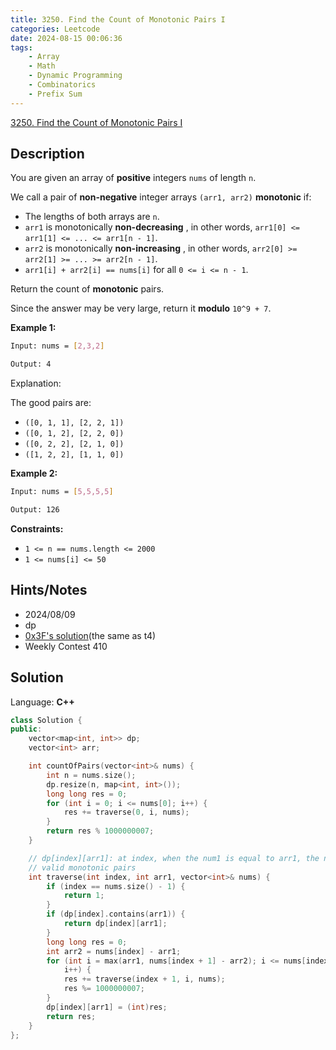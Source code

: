 ```yaml
---
title: 3250. Find the Count of Monotonic Pairs I
categories: Leetcode
date: 2024-08-15 00:06:36
tags:
    - Array
    - Math
    - Dynamic Programming
    - Combinatorics
    - Prefix Sum
---
```


[3250. Find the Count of Monotonic Pairs I](https://leetcode.com/problems/find-the-count-of-monotonic-pairs-i/description/)

## Description

You are given an array of **positive**  integers `nums` of length `n`.

We call a pair of **non-negative**  integer arrays `(arr1, arr2)` **monotonic**  if:

- The lengths of both arrays are `n`.
- `arr1` is monotonically **non-decreasing** , in other words, `arr1[0] <= arr1[1] <= ... <= arr1[n - 1]`.
- `arr2` is monotonically **non-increasing** , in other words, `arr2[0] >= arr2[1] >= ... >= arr2[n - 1]`.
- `arr1[i] + arr2[i] == nums[i]` for all `0 <= i <= n - 1`.

Return the count of **monotonic**  pairs.

Since the answer may be very large, return it **modulo**  `10^9 + 7`.

**Example 1:**

```bash
Input: nums = [2,3,2]

Output: 4
```

Explanation:

The good pairs are:

- `([0, 1, 1], [2, 2, 1])`
- `([0, 1, 2], [2, 2, 0])`
- `([0, 2, 2], [2, 1, 0])`
- `([1, 2, 2], [1, 1, 0])`

**Example 2:**

```bash
Input: nums = [5,5,5,5]

Output: 126
```

**Constraints:**

- `1 <= n == nums.length <= 2000`
- `1 <= nums[i] <= 50`

## Hints/Notes

- 2024/08/09
- dp
- [0x3F's solution](https://leetcode.cn/problems/find-the-count-of-monotonic-pairs-i/solutions/2876195/onm-qian-zhui-he-you-hua-dppythonjavacgo-psla/)(the same as t4)
- Weekly Contest 410

## Solution

Language: **C++**

```C++
class Solution {
public:
    vector<map<int, int>> dp;
    vector<int> arr;

    int countOfPairs(vector<int>& nums) {
        int n = nums.size();
        dp.resize(n, map<int, int>());
        long long res = 0;
        for (int i = 0; i <= nums[0]; i++) {
            res += traverse(0, i, nums);
        }
        return res % 1000000007;
    }

    // dp[index][arr1]: at index, when the num1 is equal to arr1, the number of
    // valid monotonic pairs
    int traverse(int index, int arr1, vector<int>& nums) {
        if (index == nums.size() - 1) {
            return 1;
        }
        if (dp[index].contains(arr1)) {
            return dp[index][arr1];
        }
        long long res = 0;
        int arr2 = nums[index] - arr1;
        for (int i = max(arr1, nums[index + 1] - arr2); i <= nums[index + 1];
            i++) {
            res += traverse(index + 1, i, nums);
            res %= 1000000007;
        }
        dp[index][arr1] = (int)res;
        return res;
    }
};
```
